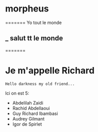 # morpheus

=======
Yo tout le monde



 _ salut tt le monde
 ---------------------
=======

Je m'appelle Richard
=======
    Hello darkness my old friend... 

Ici on est 5: 
* Abdelilah Zaidi
* Rachid Abdellaoui
* Guy Richard Ibambasi
* Audrey Gilmant
* Igor de Spirlet 
